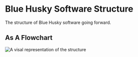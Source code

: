 Blue Husky Software Structure
=============================

The structure of Blue Husky software going forward.


As A Flowchart
--------------

![A visal representation of the structure](https://bluehuskystudios.github.io/Blue-Husky-Software-Structure/Blue%20Husky%20Software%20Structure.svg)
